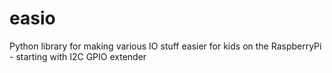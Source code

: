 # easio
Python library for making various IO stuff easier for kids on the RaspberryPi - starting with I2C GPIO extender
